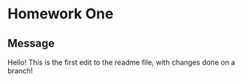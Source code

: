 # Homework One
## Message
Hello! This is the first edit to the readme file, with changes done on a branch!
